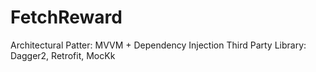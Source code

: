# FetchReward
Architectural Patter: MVVM + Dependency Injection
Third Party Library: Dagger2, Retrofit, MocKk

